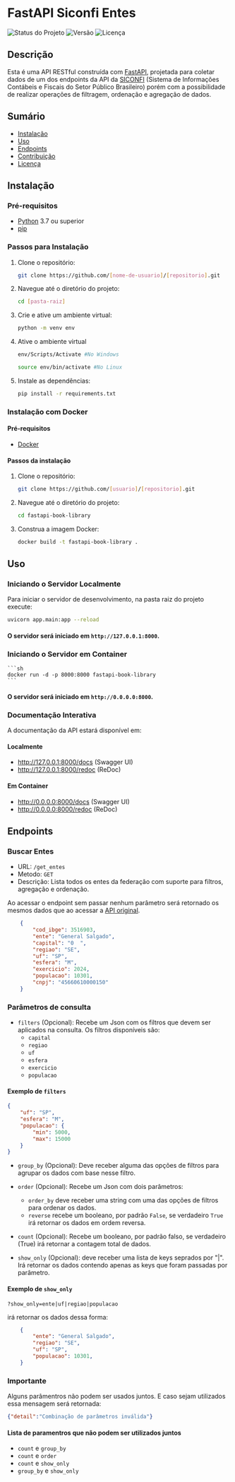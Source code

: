 # FastAPI Siconfi Entes

![Status do Projeto](https://img.shields.io/badge/status-active-brightgreen.svg)
![Versão](https://img.shields.io/badge/version-1.0.0-blue.svg)
![Licença](https://img.shields.io/badge/license-MIT-green.svg)

## Descrição

Esta é uma API RESTful construída com [FastAPI](https://fastapi.tiangolo.com/), projetada para coletar dados de um dos endpoints da API da [SICONFI](https://apidatalake.tesouro.gov.br/docs/siconfi/) (Sistema de Informações Contábeis e Fiscais do Setor Público Brasileiro) porém com a possibilidade de realizar operações de filtragem, ordenação e agregação de dados.

## Sumário

- [Instalação](#instalação)
- [Uso](#uso)
- [Endpoints](#endpoints)
- [Contribuição](#contribuição)
- [Licença](#licença)

## Instalação

### Pré-requisitos

- [Python](https://www.python.org/downloads/) 3.7 ou superior
- [pip](https://pip.pypa.io/en/stable/)

### Passos para Instalação

1. Clone o repositório:
    ```sh
    git clone https://github.com/[nome-de-usuario]/[repositorio].git
    ```

2. Navegue até o diretório do projeto:
    ```sh
    cd [pasta-raiz]
    ```

3. Crie e ative um ambiente virtual:
    ```sh
    python -m venv env
    ```

4. Ative o ambiente virtual

    ```sh
    env/Scripts/Activate #No Windows
    ```

    ```sh
    source env/bin/activate #No Linux
    ```

5. Instale as dependências:
    ```sh
    pip install -r requirements.txt
    ```


### Instalação com Docker

#### Pré-requisitos

- [Docker](https://www.docker.com/)

#### Passos da instalação

1. Clone o repositório:
    ```sh
    git clone https://github.com/[usuario]/[repositorio].git
    ```

2. Navegue até o diretório do projeto:
    ```sh
    cd fastapi-book-library
    ```

3. Construa a imagem Docker:
    ```sh
    docker build -t fastapi-book-library .
    ```
    
## Uso

### Iniciando o Servidor Localmente

Para iniciar o servidor de desenvolvimento, na pasta raiz do projeto execute:

```sh
uvicorn app.main:app --reload
```

#### O servidor será iniciado em `http://127.0.0.1:8000`.

### Iniciando o Servidor em Container

    ```sh
    docker run -d -p 8000:8000 fastapi-book-library
    ```

#### O servidor será iniciado em `http://0.0.0.0:8000`.

### Documentação Interativa

A documentação da API estará disponível em:

#### Localmente

- http://127.0.0.1:8000/docs (Swagger UI)
- http://127.0.0.1:8000/redoc (ReDoc)

#### Em Container

- http://0.0.0.0:8000/docs (Swagger UI)
- http://0.0.0.0:8000/redoc (ReDoc)

## Endpoints

### Buscar Entes

- URL: `/get_entes`
- Metodo: `GET`
- Descrição: Lista todos os entes da federação com suporte para filtros, agregação e ordenação.

Ao acessar o endpoint sem passar nenhum parâmetro será retornado os mesmos dados que ao acessar a [API original](https://apidatalake.tesouro.gov.br/ords/siconfi/tt/entes).

```json
    {
        "cod_ibge": 3516903,
        "ente": "General Salgado",
        "capital": "0  ",
        "regiao": "SE",
        "uf": "SP",
        "esfera": "M",
        "exercicio": 2024,
        "populacao": 10301,
        "cnpj": "45660610000150"
    }
```


### Parâmetros de consulta

- `filters` (Opcional): Recebe um Json com os filtros que devem ser aplicados na consulta. Os filtros disponíveis são:
    - `capital` 
    - `regiao` 
    - `uf` 
    - `esfera`
    - `exercicio`
    - `populacao` 
    
#### Exemplo de `filters`

```json
{
    "uf": "SP",
    "esfera": "M",
    "populacao": {
        "min": 5000,
        "max": 15000
    }
}
```

- `group_by` (Opcional): Deve receber alguma das opções de filtros para agrupar os dados com base nesse filtro.

- `order` (Opcional): Recebe um Json com dois parâmetros:   
    - `order_by` deve receber uma string com uma das opções de filtros para ordenar os dados. 
    - `reverse` recebe um booleano, por padrão `False`, se verdadeiro `True` irá retornar os dados em ordem reversa.

- `count` (Opcional): Recebe um booleano, por padrão falso, se verdadeiro (True) irá retornar a contagem total de dados.

- `show_only` (Opcional): deve receber uma lista de keys seprados por "|". Irá retornar os dados contendo apenas as keys que foram passadas por parâmetro.

#### Exemplo de `show_only`

```http
?show_only=ente|uf|regiao|populacao
```

irá retornar os dados dessa forma:

```json
    {
        "ente": "General Salgado",
        "regiao": "SE",
        "uf": "SP",
        "populacao": 10301,
    }
```

### Importante

Alguns parâmentros não podem ser usados juntos. E caso sejam utilizados essa mensagem será retornada:

```json
{"detail":"Combinação de parâmetros inválida"}
```
#### Lista de paramentros que não podem ser utilizados juntos

- `count` e `group_by`
- `count` e `order`
- `count` e `show_only`
- `group_by` e `show_only`

